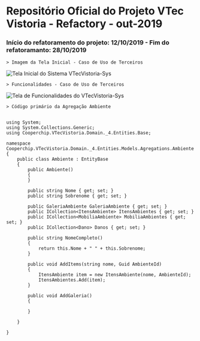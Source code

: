 # Repositório Oficial do Projeto VTec Vistoria - Refactory - out-2019

### Início do refatoramento do projeto: 12/10/2019 - Fim do refatoramanto: 28/10/2019

```
> Imagem da Tela Inicial - Caso de Uso de Terceiros
```

![Tela Inicial do Sistema VTecVistoria-Sys](http://apimltools.com.br/vtecvistoriaimg/apresentacao-devolus1280x720.png "Apresentação Devolus")

```
> Funcionalidades - Caso de Uso de Terceiros
```

![Tela de Funcionalidades do VTecVistoria-Sys](http://apimltools.com.br/vtecvistoriaimg/funcionalidades.png "Apresentação Devolus")

```
> Código primário da Agregação Ambiente
```

```CShap

using System;
using System.Collections.Generic;
using Cooperchip.VTecVistoria.Domain._4.Entities.Base;

namespace Cooperchip.VTecVistoria.Domain._4.Entities.Models.Agregations.Ambiente
{
    public class Ambiente : EntityBase
    {
        public Ambiente()
        {
        }

        public string Nome { get; set; }
        public string Sobrenome { get; set; }

        public GaleriaAmbiente GaleriaAmbiente { get; set; }
        public ICollection<ItensAmbiente> ItensAmbientes { get; set; }
        public ICollection<MobiliaAmbiente> MobiliaAmbientes { get; set; }
        public ICollection<Dano> Danos { get; set; }

        public string NomeCompleto()
        {
            return this.Nome + " " + this.Sobrenome;
        }

        public void AddItems(string nome, Guid AmbienteId)
        {
            ItensAmbiente item = new ItensAmbiente(nome, AmbienteId);
            ItensAmbientes.Add(item);
        }

        public void AddGaleria()
        {

        }

    }

}

```
